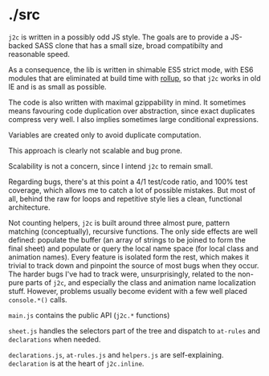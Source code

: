 # ./src

`j2c` is written in a possibly odd JS style. The goals are to provide a JS-backed SASS clone that has a small size, broad compatibilty and reasonable speed.

As a consequence, the lib is written in shimable ES5 strict mode, with ES6 modules that are eliminated at build time with [rollup](), so that `j2c` works in old IE and is as small as possible.

The code is also written with maximal gzippability in mind. It sometimes means favouring code duplication over abstraction, since exact duplicates compress very well. I also implies sometimes large conditional expressions.

Variables are created only to avoid duplicate computation.

This approach is clearly not scalable and bug prone. 

Scalability is not a concern, since I intend `j2c` to remain small. 

Regarding bugs, there's at this point a 4/1 test/code ratio, and 100% test coverage, which allows me to catch a lot of possible mistakes. But most of all, behind the raw for loops and repetitive style lies a clean, functional architecture.

Not counting helpers, `j2c` is built around three almost pure, pattern matching (conceptually), recursive functions. The only side effects are well defined: populate the buffer (an array of strings to be joined to form the final sheet) and populate or query the local name space (for local class and animation names). Every feature is isolated form the rest, which makes it trivial to track down and pinpoint the source of most bugs when they occur. The harder bugs I've had to track were, unsurprisingly, related to the non-pure parts of `j2c`, and especially the class and animation name localization stuff. However, problems usually become evident with a few well placed `console.*()` calls.

`main.js` contains the public API (`j2c.*` functions)

`sheet.js` handles the selectors part of the tree and dispatch to `at-rules` and `declarations` when needed.

`declarations.js`, `at-rules.js` and `helpers.js` are self-explaining. `declaration` is at the heart of `j2c.inline`.


